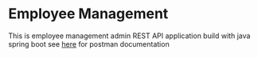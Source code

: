 # Employee Management

This is employee management admin REST API application build with java spring boot
see [here](https://www.postman.com/dark-trinity-353543/workspace/employee-management/collection/14212009-38e800be-a6c9-4445-9459-62e38597bce0?action=share&creator=14212009) for postman documentation